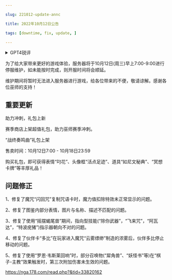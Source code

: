 ---
slug: 221012-update-annc
title: 2022年10月12日公告
tags: [downtime, fix, update, ]
---
<details>
<summary>GPT4锐评</summary>

</details>
<!--truncate-->






为了给大家带来更好的游戏体验，服务器将于10月12日(周三)早上7:00-9:00进行停服维护，如未能按时完成，则开服时间将会顺延。

维护期间将暂时无法进入服务器进行游戏，给各位带来的不便，敬请谅解。感谢各位巫师的支持！

## 重要更新
助力冲刺，礼包上新

赛季商店上架超值礼包，助力巫师赛季冲刺。

“战终奏鸣曲”礼包上架

售卖时间：10月12日7:00 - 10月18日23:59

购买礼包，即可获得表情“叼花”、头像框“活点足迹”、道具“如尼文秘典”、“冥想卡牌”等丰厚礼品！

## <span id='fix'>问题修正</span>
1、修复了魔咒“闪回咒”复制咒语卡时，魔力值扣除特效未正常显示的问题。

2、修复了图鉴内部分表情，图片与名称、描述不匹配的问题。

3、修复了使用“摇摆蝎尾兽”期间，指向型技能(“除你武器”，“飞来咒”，“阿瓦达”，“特波疣猪”)指示器朝向不对的问题。

4、修复了伙伴卡“多比”在玩家进入魔咒“云雾缥缈”制造的浓雾后，伙伴多比停止移动的问题。

5、修复了使用“罗恩·韦斯莱回响”时，部分召唤物(“犀角兽”、“妖怪书”等)在“棋子-主教”效果触发时，第三次附加伤害未生效的问题。

https://nga.178.com/read.php?&tid=33820162